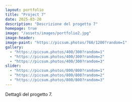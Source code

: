 ```yaml
---
layout: portfolio
title: "Project 7"
date: 2025-03-28
description: "Descrizione del progetto 7"
homepage: true
image: "/assets/images/portfolio2.jpg"
image-header:
image-paint: "https://picsum.photos/760/1200?random=1"
gallery:
  - "https://picsum.photos/400/300?random=1"
  - "https://picsum.photos/400/300?random=2"
  - "https://picsum.photos/400/300?random=3"
slider:
  - "https://picsum.photos/800/800?random=1"
  - "https://picsum.photos/800/800?random=2"
  - "https://picsum.photos/800/800?random=3"
---
```


Dettagli del progetto 7.
